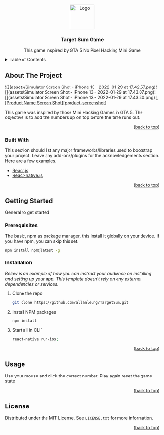 
<!-- PROJECT LOGO -->
<br />
<div align="center">
  <a href="https://github.com/othneildrew/Best-README-Template">
    <img src="images/logo.png" alt="Logo" width="80" height="80">
  </a>

<h3 align="center">Target Sum Game</h3>

  <p align="center">
    This game inspired by GTA 5 No Pixel Hacking Mini Game
    <br />
  </p>
</div>

<!-- TABLE OF CONTENTS -->
<details>
  <summary>Table of Contents</summary>
  <ol>
    <li>
      <a href="#about-the-project">About The Project</a>
      <ul>
        <li><a href="#built-with">Built With</a></li>
      </ul>
    </li>
    <li>
      <a href="#getting-started">Getting Started</a>
      <ul>
        <li><a href="#prerequisites">Prerequisites</a></li>
        <li><a href="#installation">Installation</a></li>
      </ul>
    </li>
    <li><a href="#usage">Usage</a></li>
    <li><a href="#license">License</a></li>

  </ol>
</details>



<!-- ABOUT THE PROJECT -->
## About The Project
![](assets/Simulator Screen Shot - iPhone 13 - 2022-01-29 at 17.42.57.png)!
[](assets/Simulator Screen Shot - iPhone 13 - 2022-01-29 at 17.43.07.png)!
[](assets/Simulator Screen Shot - iPhone 13 - 2022-01-29 at 17.43.30.png)
[![Product Name Screen Shot][product-screenshot]](https://example.com)

This game was inspired by those Mini Hacking Games in GTA 5. The objective is to add the numbers up on top before the time runs out.

<p align="right">(<a href="#top">back to top</a>)</p>


### Built With

This section should list any major frameworks/libraries used to bootstrap your project. Leave any add-ons/plugins for the acknowledgements section. Here are a few examples.


* [React.js](https://reactjs.org/)
* [React-native.js](https://reactnative.dev/)

<p align="right">(<a href="#top">back to top</a>)</p>



<!-- GETTING STARTED -->
## Getting Started

General to get started

### Prerequisites

The basic, npm as package manager, this install it globally on your device. If you have npm, you can skip this set.

  ```sh
  npm install npm@latest -g
  ```

### Installation

_Below is an example of how you can instruct your audience on installing and setting up your app. This template doesn't rely on any external dependencies or services._

1. Clone the repo
   ```sh
   git clone https://github.com/allanleung/TargetSum.git
   ```
2. Install NPM packages
   ```sh
   npm install
   ```
3. Start all in CLI`
   ```sh
   react-native run-ios;
   ```

<p align="right">(<a href="#top">back to top</a>)</p>



<!-- USAGE EXAMPLES -->
## Usage

Use your mouse and click the correct number. Play again reset the game state


<p align="right">(<a href="#top">back to top</a>)</p>


<!-- LICENSE -->
## License

Distributed under the MIT License. See `LICENSE.txt` for more information.

<p align="right">(<a href="#top">back to top</a>)</p>
